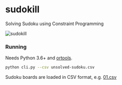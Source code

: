 # sudokill
Solving Sudoku using Constraint Programming

![sudokill](https://github.com/rodowi/sudokill/blob/master/screenshot.png)

### Running

Needs Python 3.6+ and [ortools](https://developers.google.com/optimization/).

```sh
python cli.py --csv unsolved-sudoku.csv
```

Sudoku boards are loaded in CSV format, e.g. [01.csv](https://github.com/rodowi/sudokill/blob/master/01.csv)
